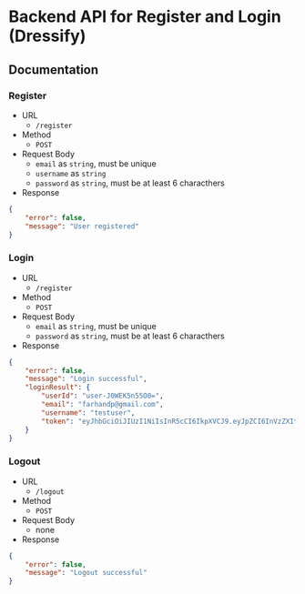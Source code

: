 # Backend API for Register and Login (Dressify)

## Documentation
### Register
- URL
    - `/register`
- Method
    - `POST`
- Request Body
    - `email` as `string`, must be unique
    - `username` as `string`
    - `password` as `string`, must be at least 6 characthers
- Response
```json
{
    "error": false,
    "message": "User registered"
}
```

### Login
- URL
    - `/register`
- Method
    - `POST`
- Request Body
    - `email` as `string`, must be unique
    - `password` as `string`, must be at least 6 characthers
- Response
```json
{
    "error": false,
    "message": "Login successful",
    "loginResult": {
        "userId": "user-J0WEK5n55O0=",
        "email": "farhandp@gmail.com",
        "username": "testuser",
        "token": "eyJhbGciOiJIUzI1NiIsInR5cCI6IkpXVCJ9.eyJpZCI6InVzZXItSjBXRUs1bjU1TzA9IiwiaWF0IjoxNzE2NzI5NDMwLCJleHAiOjE3MTY3MzMwMzB9.ofbDhvUz_8K9pFdZoF-B-qTfooFzPhbAEUvkCcTX7j4"
    }
}
```

### Logout
- URL
    - `/logout`
- Method
    - `POST`
- Request Body
    - none
- Response
```json
{
    "error": false,
    "message": "Logout successful"
}
```

